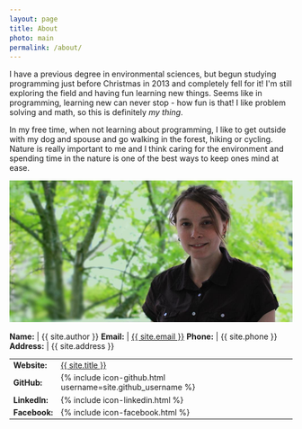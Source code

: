 ```yaml
---
layout: page
title: About
photo: main
permalink: /about/
---
```


I have a previous degree in environmental sciences, but begun studying programming just before Christmas in 2013 and completely fell for it! I'm still exploring the field and having fun learning new things. Seems like in programming, learning new can never stop - how fun is that! I like problem solving and math, so this is definitely *my thing*.

In my free time, when not learning about programming, I like to get outside with my dog and spouse and go walking in the forest, hiking or cycling. Nature is really important to me and I think caring for the environment and spending time in the nature is one of the best ways to keep ones mind at ease.

![me](/images/about.jpg)

**Name:** | {{ site.author }}
**Email:** | <a href="mailto:{{ site.email }}">{{ site.email }}</a>
**Phone:** | {{ site.phone }}
**Address:** | {{ site.address }}

<table>
  <tbody>
    <tr>
      <td><stronG>Website:</strong></td>
      <td><a href="{{ site.url }}">{{ site.title }}</a></td>
    </tr>
    <tr>
      <td><strong>GitHub:</strong></td>
      <td>{% include icon-github.html username=site.github_username %}</td>
    </tr>
    <tr>
      <td><strong>LinkedIn:</strong></td>
      <td>{% include icon-linkedin.html %}</td>
    </tr>
    <tr>
      <td><strong>Facebook:</strong></td>
      <td>{% include icon-facebook.html %}</td>
    </tr>
  </tbody>
</table>

